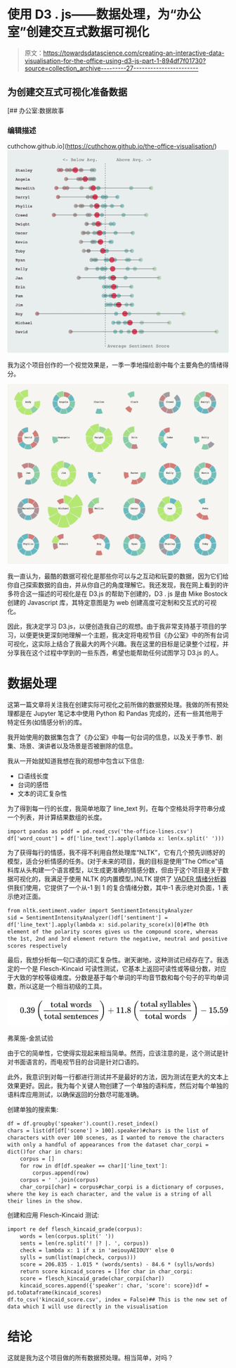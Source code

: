 # 使用 D3 . js——数据处理，为“办公室”创建交互式数据可视化

> 原文：<https://towardsdatascience.com/creating-an-interactive-data-visualisation-for-the-office-using-d3-js-part-1-894df7f01730?source=collection_archive---------27----------------------->

## 为创建交互式可视化准备数据

[](https://cuthchow.github.io/the-office-visualisation/) [## 办公室:数据故事

### 编辑描述

cuthchow.github.io](https://cuthchow.github.io/the-office-visualisation/) ![](img/1c0f40359ce49f469d00aa2c561eb9fb.png)

我为这个项目创作的一个视觉效果是，一季一季地描绘剧中每个主要角色的情绪得分。

![](img/ed5a0c3583dfd34d2665fe78ae065611.png)

我一直认为，最酷的数据可视化是那些你可以与之互动和玩耍的数据，因为它们给你自己探索数据的自由，并从你自己的角度理解它。我还发现，我在网上看到的许多符合这一描述的可视化是在 D3.js 的帮助下创建的，D3 . js 是由 Mike Bostock 创建的 Javascript 库，其特定意图是为 web 创建高度可定制和交互式的可视化。

因此，我决定学习 D3.js，以便创造我自己的观想。由于我非常支持基于项目的学习，以便更快更深刻地理解一个主题，我决定将电视节目《办公室》中的所有台词可视化，这实际上结合了我最大的两个兴趣。我在这里的目标是记录整个过程，并分享我在这个过程中学到的一些东西，希望也能帮助任何试图学习 D3.js 的人。

# 数据处理

这第一篇文章将关注我在创建实际可视化之前所做的数据预处理。我做的所有预处理都是在 Jupyter 笔记本中使用 Python 和 Pandas 完成的，还有一些其他用于特定任务(如情感分析)的库。

我开始使用的数据集包含了《办公室》中每一句台词的信息，以及关于季节、剧集、场景、演讲者以及场景是否被删除的信息。

我从一开始就知道我想在我的观想中包含以下信息:

*   口语线长度
*   台词的感悟
*   文本的词汇复杂性

为了得到每一行的长度，我简单地取了 line_text 列，在每个空格处将字符串分成一个列表，并计算结果数组的长度。

```
import pandas as pddf = pd.read_csv('the-office-lines.csv')
df['word_count'] = df['line_text'].apply(lambda x: len(x.split(' ')))
```

为了获得每行的情感，我不得不利用自然处理库“NLTK”，它有几个预先训练好的模型，适合分析情感的任务。(对于未来的项目，我的目标是使用“The Office”语料库从头构建一个语言模型，以生成更准确的情感分数，但由于这个项目是关于数据可视化的，我满足于使用 NLTK 的内置模型。)NLTK 提供了 [VADER 情绪分析器](https://www.nltk.org/_modules/nltk/sentiment/vader.html)供我们使用，它提供了一个从-1 到 1 的复合情绪分数，其中-1 表示绝对负面，1 表示绝对正面。

```
from nltk.sentiment.vader import SentimentIntensityAnalyzer
sid = SentimentIntensityAnalyzer()df['sentiment'] = df['line_text'].apply(lambda x: sid.polarity_score(x)[0]#The 0th element of the polarity scores gives us the compound score, whereas the 1st, 2nd and 3rd element return the negative, neutral and positive scores respectively 
```

最后，我想分析每一句口语的词汇复杂性。谢天谢地，这种测试已经存在了。我选定的一个是 Flesch-Kincaid 可读性测试，它基本上返回可读性或等级分数，对应于大致的学校等级难度。分数是基于每个单词的平均音节数和每个句子的平均单词数，所以这是一个相当初级的工具。

![](img/5076a0ffce6aa85d67f44bdb8d5c499d.png)

弗莱施-金凯试验

由于它的简单性，它使得实现起来相当简单。然而，应该注意的是，这个测试是针对书面语言的，而电视节目的台词是针对口语的。

此外，我意识到对每一行都进行测试并不是最好的方法，因为测试在更大的文本上效果更好。因此，我为每个关键人物创建了一个单独的语料库，然后对每个单独的语料库应用测试，以确保返回的分数尽可能准确。

创建单独的搜索集:

```
df = df.groupby('speaker').count().reset_index()
chars = list(df[df['scene'] > 100].speaker)#chars is the list of characters with over 100 scenes, as I wanted to remove the characters with only a handful of appearances from the dataset char_corpi = dict()for char in chars: 
    corpus = []
    for row in df[df.speaker == char]['line_text']:
        corpus.append(row)
    corpus = ' '.join(corpus)
    char_corpi[char] = corpus#char_corpi is a dictionary of corpuses, where the key is each character, and the value is a string of all their lines in the show.
```

创建和应用 Flesch-Kincaid 测试:

```
import re def flesch_kincaid_grade(corpus):
    words = len(corpus.split(' '))
    sents = len(re.split('! |? |. ', corpus))
    check = lambda x: 1 if x in 'aeiouyAEIOUY' else 0
    sylls = sum(list(map(check, corpus)))
    score = 206.835 - 1.015 * (words/sents) - 84.6 * (sylls/words)
    return score kincaid_scores = []for char in char_corpi:
    score = flesch_kincaid_grade(char_corpi[char])
    kincaid_scores.append({'speaker': char, 'score': score})df = pd.toDataframe(kincaid_scores)
df.to_csv('kincaid_score.csv', index = False)## This is the new set of data which I will use directly in the visualisation
```

# 结论

这就是我为这个项目做的所有数据预处理。相当简单，对吗？